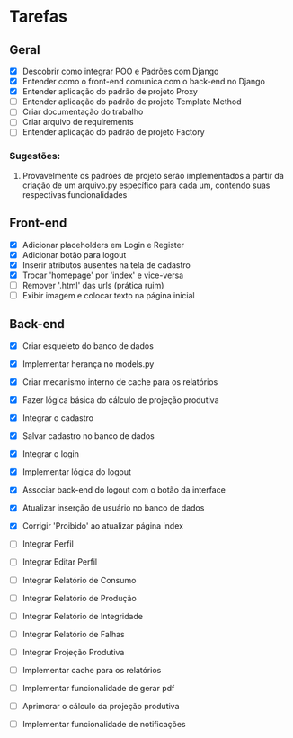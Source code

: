 # Tarefas

## Geral
- [X] Descobrir como integrar POO e Padrões com Django
- [X] Entender como o front-end comunica com o back-end no Django
- [X] Entender aplicação do padrão de projeto Proxy
- [ ] Entender aplicação do padrão de projeto Template Method
- [ ] Criar documentação do trabalho
- [ ] Criar arquivo de requirements
- [ ] Entender aplicação do padrão de projeto Factory
### Sugestões:
1. Provavelmente os padrões de projeto serão implementados a partir da criação de um arquivo.py específico para cada um, contendo suas respectivas funcionalidades
  
## Front-end
- [X] Adicionar placeholders em Login e Register
- [X] Adicionar botão para logout
- [X] Inserir atributos ausentes na tela de cadastro
- [x] Trocar 'homepage' por 'index' e vice-versa
- [ ] Remover '.html' das urls (prática ruim)
- [ ] Exibir imagem e colocar texto na página inicial

## Back-end
- [X] Criar esqueleto do banco de dados
- [X] Implementar herança no models.py
- [X] Criar mecanismo interno de cache para os relatórios
- [X] Fazer lógica básica do cálculo de projeção produtiva
- [X] Integrar o cadastro
- [X] Salvar cadastro no banco de dados
- [X] Integrar o login
- [X] Implementar lógica do logout
- [X] Associar back-end do logout com o botão da interface
- [X] Atualizar inserção de usuário no banco de dados
- [X] Corrigir 'Proibido' ao atualizar página index
- [ ] Integrar Perfil
- [ ] Integrar Editar Perfil
- [ ] Integrar Relatório de Consumo
- [ ] Integrar Relatório de Produção
- [ ] Integrar Relatório de Integridade
- [ ] Integrar Relatório de Falhas
- [ ] Integrar Projeção Produtiva
- [ ] Implementar cache para os relatórios
- [ ] Implementar funcionalidade de gerar pdf
- [ ] Aprimorar o cálculo da projeção produtiva
- [ ] Implementar funcionalidade de notificações

